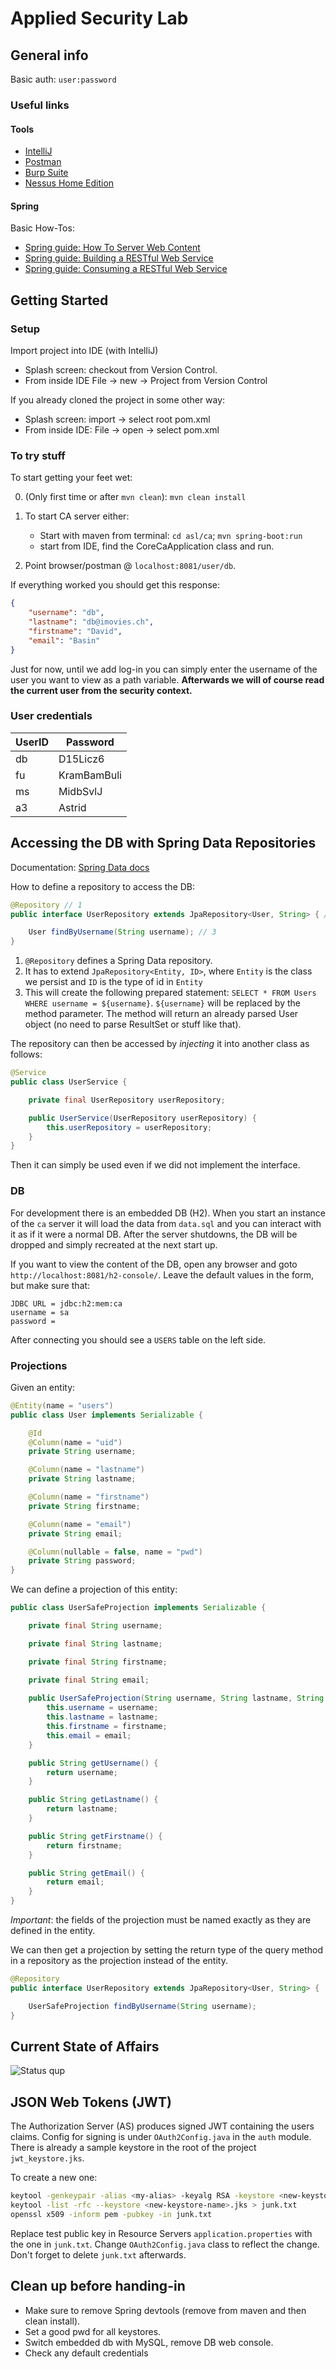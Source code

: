 # Applied Security Lab 

## General info
Basic auth: `user:password`

### Useful links
#### Tools
- [IntelliJ](https://www.jetbrains.com/student/)
- [Postman](https://www.getpostman.com/)
- [Burp Suite](https://portswigger.net/burp)
- [Nessus Home Edition](https://www.tenable.com/products/nessus/nessus-plugins/obtain-an-activation-code)

#### Spring
Basic How-Tos:

- [Spring guide: How To Server Web Content](https://spring.io/guides/gs/serving-web-content/)
- [Spring guide: Building a RESTful Web Service](https://spring.io/guides/gs/rest-service/)
- [Spring guide: Consuming a RESTful Web Service](https://spring.io/guides/gs/consuming-rest/)

## Getting Started

### Setup
Import project into IDE (with IntelliJ)

- Splash screen: checkout from Version Control.
- From inside IDE File -> new -> Project from Version Control 

If you already cloned the project in some other way: 
 - Splash screen: import -> select root pom.xml
 - From inside IDE: File -> open -> select pom.xml


### To try stuff
To start getting your feet wet:

0. (Only first time or after `mvn clean`): `mvn clean install`
 
1. To start CA server either:
    - Start with maven from terminal: `cd asl/ca`; `mvn spring-boot:run`
    - start from IDE, find the CoreCaApplication class and run.
2. Point browser/postman @ `localhost:8081/user/db`.

If everything worked you should get this response:
 
```json
{
    "username": "db",
    "lastname": "db@imovies.ch",
    "firstname": "David",
    "email": "Basin"
}
```

Just for now, until we add log-in you can simply enter the username of the user you want to view as a path variable.
**Afterwards we will of course read the current user from the security context.**

### User credentials

| UserID | Password    |
|--------|-------------|
| db     | D15Licz6    |
| fu     | KramBamBuli |
| ms     | MidbSvlJ    |
| a3     | Astrid      |

## Accessing the DB with Spring Data Repositories
Documentation:
[Spring Data docs](https://docs.spring.io/spring-data/jpa/docs/current/reference/html/#repositories.query-methods.query-creation)

How to define a repository to access the DB:
```java
@Repository // 1
public interface UserRepository extends JpaRepository<User, String> { // 2

    User findByUsername(String username); // 3
}
```
1. `@Repository` defines a Spring Data repository.
2. It has to extend `JpaRepository<Entity, ID>`, where `Entity` is the class we persist and `ID` 
is the type of id in `Entity`
3. This will create the following prepared statement: `SELECT * FROM Users WHERE username = ${username}`. 
`${username}` will be replaced by the method parameter.
The method will return an already parsed User object (no need to parse ResultSet or stuff like that). 

The repository can then be accessed by *injecting* it into another class as follows:

```java
@Service
public class UserService {

    private final UserRepository userRepository;

    public UserService(UserRepository userRepository) {
        this.userRepository = userRepository;
    }
}
```
Then it can simply be used even if we did not implement the interface.

### DB
For development there is an embedded DB (H2). 
When you start an instance of the `ca` server it will load the data from `data.sql` and you can interact 
with it as if it were a normal DB. After the server shutdowns, the DB will be dropped and simply 
recreated at the next start up.

If you want to view the content of the DB, open any browser and goto `http://localhost:8081/h2-console/`.
Leave the default values in the form, but make sure that:

```
JDBC URL = jdbc:h2:mem:ca
username = sa
password = 
```
After connecting you should see a `USERS` table on the left side.

### Projections
Given an entity:

```java
@Entity(name = "users")
public class User implements Serializable {

    @Id
    @Column(name = "uid")
    private String username;

    @Column(name = "lastname")
    private String lastname;

    @Column(name = "firstname")
    private String firstname;

    @Column(name = "email")
    private String email;

    @Column(nullable = false, name = "pwd")
    private String password;
}
```

We can define a projection of this entity:

```java
public class UserSafeProjection implements Serializable {

    private final String username;

    private final String lastname;

    private final String firstname;

    private final String email;
    
    public UserSafeProjection(String username, String lastname, String firstname, String email) {
        this.username = username;
        this.lastname = lastname;
        this.firstname = firstname;
        this.email = email;
    }

    public String getUsername() {
        return username;
    }

    public String getLastname() {
        return lastname;
    }

    public String getFirstname() {
        return firstname;
    }

    public String getEmail() {
        return email;
    }
}
```

*Important*: the fields of the projection must be named exactly as they are defined in the entity.

We can then get a projection by setting the return type of the query method in a repository as the projection instead of the entity.

```java
@Repository
public interface UserRepository extends JpaRepository<User, String> {

    UserSafeProjection findByUsername(String username);
}
```

## Current State of Affairs

![Status qup](https://github.com/a-a-hofmann/AppliedSecLab/blob/master/ca/src/main/resources/ca-diag.png) 
 
## JSON Web Tokens (JWT)
The Authorization Server (AS) produces signed JWT containing the users claims.
Config for signing is under `OAuth2Config.java` in the `auth` module. 
There is already a sample keystore in the root of the project `jwt_keystore.jks`.

To create a new one:

```bash
keytool -genkeypair -alias <my-alias> -keyalg RSA -keystore <new-keystore-name>.jks
keytool -list -rfc --keystore <new-keystore-name>.jks > junk.txt
openssl x509 -inform pem -pubkey -in junk.txt
```

Replace test public key in Resource Servers `application.properties` with the one in `junk.txt`.
Change `OAuth2Config.java` class to reflect the change.
Don't forget to delete `junk.txt` afterwards.

## Clean up before handing-in

- Make sure to remove Spring devtools (remove from maven and then clean install).
- Set a good pwd for all keystores.
- Switch embedded db with MySQL, remove DB web console.
- Check any default credentials